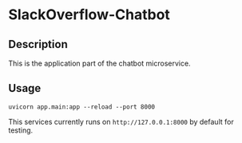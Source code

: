 # SlackOverflow-Chatbot

## Description
This is the application part of the chatbot microservice.

## Usage

`uvicorn app.main:app --reload --port 8000`

This services currently runs on `http://127.0.0.1:8000` by default for testing.
